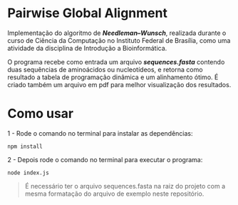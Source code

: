 # Pairwise Global Alignment

Implementação do algoritmo de ***Needleman–Wunsch***, realizada durante o curso de Ciência da Computação no Instituto Federal de Brasília, como uma atividade da 
disciplina de Introdução a Bioinformática.

O programa recebe como entrada um arquivo ***sequences.fasta*** contendo duas sequências de aminoácidos ou nucleotídeos,
e retorna como resultado a tabela de programação dinâmica e um alinhamento ótimo. É criado também um arquivo em pdf para
melhor visualização dos resultados.

# Como usar
1 - Rode o comando no terminal para instalar as dependências:

```
npm install
```

2 - Depois rode o comando no terminal para executar o programa:

```
node index.js
```

> É necessário ter o arquivo sequences.fasta na raiz do projeto com a mesma formatação do arquivo de exemplo neste repositório.
